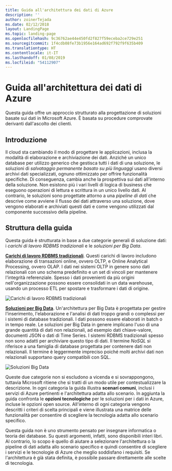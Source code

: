 ```yaml
---
title: Guida all'architettura dei dati di Azure
description: ''
author: zoinerTejada
ms.date: 02/12/2018
layout: LandingPage
ms.topic: landing-page
ms.openlocfilehash: 9c36762ae44e450fd2f827f59eceba2ce729e251
ms.sourcegitcommit: 1f4cdb08fe73b1956e164ad692f792f9f635b409
ms.translationtype: HT
ms.contentlocale: it-IT
ms.lasthandoff: 01/08/2019
ms.locfileid: "54112907"
---
```

# <a name="azure-data-architecture-guide"></a>Guida all'architettura dei dati di Azure

Questa guida offre un approccio strutturato alla progettazione di soluzioni basate sui dati in Microsoft Azure. È basata su procedure comprovate derivanti dall'ascolto dei clienti.

## <a name="introduction"></a>Introduzione

Il cloud sta cambiando il modo di progettare le applicazioni, inclusa la modalità di elaborazione e archiviazione dei dati. Anziché un unico database per utilizzo generico che gestisca tutti i dati di una soluzione, le soluzioni di _salvataggio permanente basato su più linguaggi_ usano diversi archivi dati specializzati, ognuno ottimizzato per offrire funzionalità specifiche. Di conseguenza, cambia anche la prospettiva sui dati all'interno della soluzione. Non esistono più i vari livelli di logica di business che eseguono operazioni di lettura e scrittura in un unico livello dati. Al contrario, le soluzioni sono progettate attorno a una *pipeline di dati* che descrive come avviene il flusso dei dati attraverso una soluzione, dove vengono elaborati e archiviati questi dati e come vengono utilizzati dal componente successivo della pipeline.

## <a name="how-this-guide-is-structured"></a>Struttura della guida

Questa guida è strutturata in base a due categorie generali di soluzione dati: i *carichi di lavoro RDBMS tradizionali* e le *soluzioni per Big Data*.

**[Carichi di lavoro RDBMS tradizionali](./relational-data/index.md)**. Questi carichi di lavoro includono elaborazione di transazioni online, ovvero OLTP, e Online Analytical Processing, ovvero OLAP. I dati nei sistemi OLTP in genere sono dati relazionali con uno schema predefinito e un set di vincoli per mantenere l'integrità referenziale. Spesso i dati provenienti da più origini nell'organizzazione possono essere consolidati in un data warehouse, usando un processo ETL per spostare e trasformare i dati di origine.

![Carichi di lavoro RDBMS tradizionali](./images/guide-rdbms.svg)

**[Soluzioni per Big Data](./big-data/index.md)**. Un'architettura per Big Data è progettata per gestire l'inserimento, l'elaborazione e l'analisi di dati troppo grandi o complessi per i sistemi di database tradizionali. I dati possono essere elaborati in batch o in tempo reale. Le soluzioni per Big Data in genere implicano l'uso di una grande quantità di dati non relazionali, ad esempio dati chiave-valore, documenti JSON o dati di Time Series. I sistemi RDBMS tradizionali spesso non sono adatti per archiviare questo tipo di dati. Il termine *NoSQL* si riferisce a una famiglia di database progettata per contenere dati non relazionali. Il termine è leggermente impreciso poiché molti archivi dati non relazionali supportano query compatibili con SQL.

![Soluzioni Big Data](./images/guide-big-data.svg)

Queste due categorie non si escludono a vicenda e si sovrappongono, tuttavia Microsoft ritiene che si tratti di un modo utile per contestualizzare la descrizione. In ogni categoria la guida illustra **scenari comuni**, inclusi i servizi di Azure pertinenti e l'architettura adatta allo scenario. In aggiunta la guida confronta le **opzioni tecnologiche** per le soluzioni per i dati in Azure, incluse le opzioni open source. All'interno di ogni categoria vengono descritti i criteri di scelta principali e viene illustrata una matrice delle funzionalità per consentire di scegliere la tecnologia adatta allo scenario specifico.

Questa guida non è uno strumento pensato per insegnare informatica o teoria dei database. Su questi argomenti, infatti, sono disponibili interi libri. Al contrario, lo scopo è quello di aiutare a selezionare l'architettura o la pipeline di dati adatta allo scenario specifico e quindi consentire di scegliere i servizi e le tecnologie di Azure che meglio soddisfano i requisiti. Se l'architettura è già stata definita, è possibile passare direttamente alle scelte di tecnologia.
